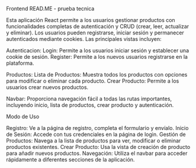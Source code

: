 Frontend READ.ME - prueba tecnica 

Esta aplicación React permite a los usuarios gestionar productos con funcionalidades completas de autenticación y CRUD (crear, leer, actualizar y eliminar). Los usuarios pueden registrarse, iniciar sesión y permanecer autenticados mediante cookies. Las principales vistas incluyen:

Autenticacion:
Login: Permite a los usuarios iniciar sesión y establecer una cookie de sesión. 
Register: Permite a los nuevos usuarios registrarse en la plataforma.

Productos: 
Lista de Productos: Muestra todos los productos con opciones para modificar o eliminar cada producto. 
Crear Producto: Permite a los usuarios crear nuevos productos.

Navbar: 
Proporciona navegación fácil a todas las rutas importantes, incluyendo inicio, lista de productos, crear producto y autenticación.

Modo de Uso

Registro: Ve a la página de registro, completa el formulario y envíalo. 
Inicio de Sesión: Accede con tus credenciales en la página de login. 
Gestión de Productos: Navega a la lista de productos para ver, modificar o eliminar productos existentes. 
Crear Producto: Usa la vista de creación de producto para añadir nuevos productos. 
Navegación: Utiliza el navbar para acceder rápidamente a diferentes secciones de la aplicación.  
